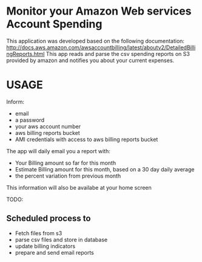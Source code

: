 Monitor your Amazon Web services Account Spending
=================================================

This application was developed based on the following documentation:
http://docs.aws.amazon.com/awsaccountbilling/latest/aboutv2/DetailedBillingReports.html
This app reads and parse the csv spending reports on S3 provided by amazon and notifies you about your current expenses.


USAGE
=====

Inform: 
- email
- a password
- your aws account number
- aws billing reports bucket
- AMI credentials with access to aws billing reports bucket


The app will daily email you a report with:

- Your Billing amount so far for this month
- Estimate Billing amount for this month, based on a 30 day daily average
- the percent variation from previous month

This information will also be availabe at your home screen

TODO:


Scheduled process to
--------------------

- Fetch files from s3
- parse csv files and store in database
- update billing indicators         
- prepare and send email reports

